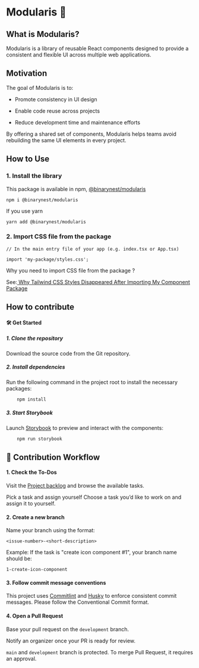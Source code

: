 # Modularis 🌌

## What is Modularis? 
Modularis is a library of reusable React components designed to provide a consistent and flexible UI across multiple web applications.

## Motivation
The goal of Modularis is to:

- Promote consistency in UI design

- Enable code reuse across projects

- Reduce development time and maintenance efforts

By offering a shared set of components, Modularis helps teams avoid rebuilding the same UI elements in every project.

## How to Use
### 1. Install the library

This package is available in npm, [@binarynest/modularis
](https://www.npmjs.com/package/@binarynest/modularis)

```
npm i @binarynest/modularis
```

If you use yarn

```
yarn add @binarynest/modularis
```

### 2. Import CSS file from the package 

```
// In the main entry file of your app (e.g. index.tsx or App.tsx)

import 'my-package/styles.css';
```

Why you need to import CSS file from the package ? 

See:[ Why Tailwind CSS Styles Disappeared After Importing My Component Package](https://hugo.msano.ovh/post/20250602-tailwindcss-styles-disappeared-npm-package/)

## How to contribute

#### 🛠️ Get Started
##### 1. Clone the repository

Download the source code from the Git repository.

##### 2. Install dependencies

Run the following command in the project root to install the necessary packages:

```bash
    npm install
```

##### 3. Start Storybook
Launch [Storybook](https://storybook.js.org/) to preview and interact with the components:

```bash
    npm run storybook
```

## 🔄 Contribution Workflow

#### 1. Check the To-Dos

Visit the [Project backlog](https://github.com/orgs/cc-learningTogether/projects/4/views/1) and browse the available tasks.

Pick a task and assign yourself
Choose a task you’d like to work on and assign it to yourself.

#### 2. Create a new branch

Name your branch using the format:

`<issue-number>-<short-description>`

Example:
If the task is "create icon component #1", your branch name should be:

`1-create-icon-component`

#### 3. Follow commit message conventions
This project uses [Commitlint](https://commitlint.js.org/) and [Husky](https://typicode.github.io/husky/) to enforce consistent commit messages.
Please follow the Conventional Commit format.

#### 4. Open a Pull Request

Base your pull request on the `development` branch. 

Notify an organizer once your PR is ready for review.

`main` and `development` branch is protected. To merge Pull Request, it requires an approval.
